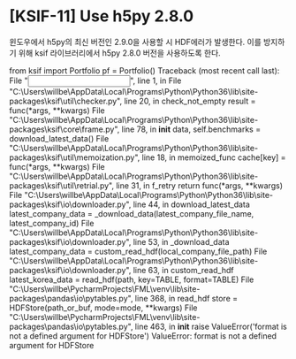 # [KSIF-11] Use h5py 2.8.0

윈도우에서 h5py의 최신 버전인 2.9.0을 사용할 시 HDF에러가 발생한다. 이를 방지하기 위해 ksif 라이브러리에서 h5py 2.8.0 버전을 사용하도록 한다.

from ksif import Portfolio
pf = Portfolio()
Traceback (most recent call last):
  File "<input>", line 1, in <module>
  File "C:\Users\willbe\AppData\Local\Programs\Python\Python36\lib\site-packages\ksif\util\checker.py", line 20, in check_not_empty
    result = func(*args, **kwargs)
  File "C:\Users\willbe\AppData\Local\Programs\Python\Python36\lib\site-packages\ksif\core\frame.py", line 78, in __init__
    data, self.benchmarks = download_latest_data()
  File "C:\Users\willbe\AppData\Local\Programs\Python\Python36\lib\site-packages\ksif\util\memoization.py", line 18, in memoized_func
    cache[key] = func(*args, **kwargs)
  File "C:\Users\willbe\AppData\Local\Programs\Python\Python36\lib\site-packages\ksif\util\retrial.py", line 31, in f_retry
    return func(*args, **kwargs)
  File "C:\Users\willbe\AppData\Local\Programs\Python\Python36\lib\site-packages\ksif\io\downloader.py", line 44, in download_latest_data
    latest_company_data = _download_data(latest_company_file_name, latest_company_id)
  File "C:\Users\willbe\AppData\Local\Programs\Python\Python36\lib\site-packages\ksif\io\downloader.py", line 53, in _download_data
    latest_company_data = custom_read_hdf(local_company_file_path)
  File "C:\Users\willbe\AppData\Local\Programs\Python\Python36\lib\site-packages\ksif\io\downloader.py", line 63, in custom_read_hdf
    latest_korea_data = read_hdf(path, key=TABLE, format=TABLE)
  File "C:\Users\willbe\PycharmProjects\FML\venv\lib\site-packages\pandas\io\pytables.py", line 368, in read_hdf
    store = HDFStore(path_or_buf, mode=mode, **kwargs)
  File "C:\Users\willbe\PycharmProjects\FML\venv\lib\site-packages\pandas\io\pytables.py", line 463, in __init__
    raise ValueError('format is not a defined argument for HDFStore')
ValueError: format is not a defined argument for HDFStore
